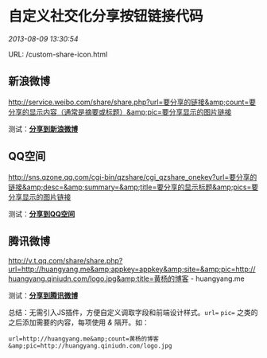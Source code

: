 # 自定义社交化分享按钮链接代码
*2013-08-09 13:30:54*

URL: /custom-share-icon.html

## 新浪微博

http://service.weibo.com/share/share.php?url=要分享的链接&amp;count=要分享的显示内容（通常是摘要或标题）&amp;pic=要分享显示的图片链接

测试：**[分享到新浪微博](http://service.weibo.com/share/share.php?url=http://huangyang.me&amp;count=黄杨的博客-huangyang.me&amp;pic=http://huangyang.qiniudn.com/logo.jpg "分享到新浪微博")** 

## QQ空间

http://sns.qzone.qq.com/cgi-bin/qzshare/cgi_qzshare_onekey?url=要分享的链接&amp;desc=&amp;summary=&amp;title=要分享的显示标题&amp;pics=要分享显示的图片链接

测试：**[分享到QQ空间](http://sns.qzone.qq.com/cgi-bin/qzshare/cgi_qzshare_onekey?url=http://huangyang.me&amp;desc=&amp;summary=&amp;title=黄杨的博客-huangyang.me&amp;pics=http://huangyang.qiniudn.com/logo.jpg "分享到QQ空间")**

## 腾讯微博

http://v.t.qq.com/share/share.php?url=http://huangyang.me&amp;appkey=appkey&amp;site=&amp;pic=http://huangyang.qiniudn.com/logo.jpg&amp;title=黄杨的博客 - huangyang.me

测试：**[分享到腾讯微博](http://v.t.qq.com/share/share.php?url=要分享的链接&amp;appkey=appkey&amp;site=&amp;pic=要分享显示的图片链接&amp;title=要分享的显示标题 "分享到腾讯微博")**

总结：无需引入JS插件，方便自定义调取字段和前端设计样式。`url=` `pic=` 之类的之后添加需要的内容，每项使用 *&amp;* 隔开。如：

    url=http://huangyang.me&amp;count=黄杨的博客&amp;pic=http://huangyang.qiniudn.com/logo.jpg